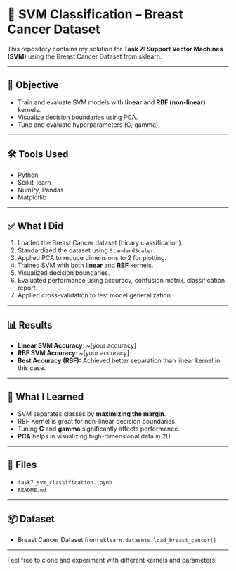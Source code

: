# 🧬 SVM Classification – Breast Cancer Dataset

This repository contains my solution for **Task 7: Support Vector Machines (SVM)** using the Breast Cancer Dataset from sklearn.

---

## 🎯 Objective

- Train and evaluate SVM models with **linear** and **RBF (non-linear)** kernels.
- Visualize decision boundaries using PCA.
- Tune and evaluate hyperparameters (C, gamma).

---

## 🛠 Tools Used

- Python
- Scikit-learn
- NumPy, Pandas
- Matplotlib

---

## ✅ What I Did

1. Loaded the Breast Cancer dataset (binary classification).
2. Standardized the dataset using `StandardScaler`.
3. Applied PCA to reduce dimensions to 2 for plotting.
4. Trained SVM with both **linear** and **RBF** kernels.
5. Visualized decision boundaries.
6. Evaluated performance using accuracy, confusion matrix, classification report.
7. Applied cross-validation to test model generalization.

---

## 📊 Results

- **Linear SVM Accuracy:** ~[your accuracy]
- **RBF SVM Accuracy:** ~[your accuracy]
- **Best Accuracy (RBF):** Achieved better separation than linear kernel in this case.

---

## 🧠 What I Learned

- SVM separates classes by **maximizing the margin**.
- RBF Kernel is great for non-linear decision boundaries.
- Tuning **C** and **gamma** significantly affects performance.
- **PCA** helps in visualizing high-dimensional data in 2D.

---

## 📁 Files

- `task7_svm_classification.ipynb`
- `README.md`

---

## 📦 Dataset

- Breast Cancer Dataset from `sklearn.datasets.load_breast_cancer()`

---

Feel free to clone and experiment with different kernels and parameters!
